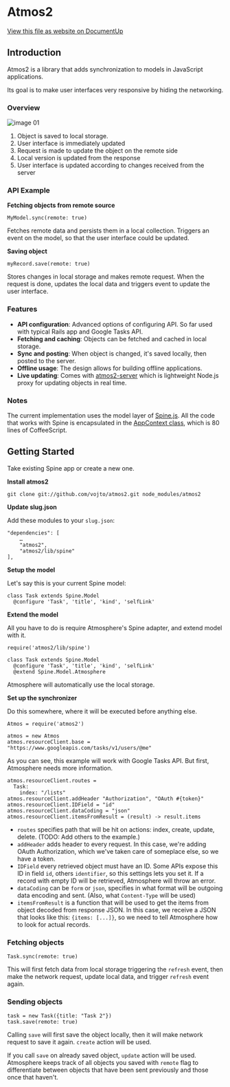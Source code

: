 # Atmos2

[View this file as website on DocumentUp](http://documentup.com/vojto/atmos2/)

## Introduction

Atmos2 is a library that adds synchronization to models in JavaScript applications. 

Its goal is to make user interfaces very responsive by hiding the networking. 

### Overview

![image 01](http://hron.fei.tuke.sk/~rinik/data/atmos-02.png)

1. Object is saved to local storage. 
2. User interface is immediately updated
3. Request is made to update the object on the remote side
4. Local version is updated from the response
5. User interface is updated according to changes received from the server

### API Example

**Fetching objects from remote source**

    MyModel.sync(remote: true)

Fetches remote data and persists them in a local collection. Triggers an event on the model, so that the user interface could be updated.

**Saving object**

    myRecord.save(remote: true)
    
Stores changes in local storage and makes remote request. When the request is done, updates the local data and triggers event to update the user interface.

### Features

- **API configuration**: Advanced options of configuring API. So far used with typical Rails app and Google Tasks API.
- **Fetching and caching**: Objects can be fetched and cached in local storage.
- **Sync and posting**: When object is changed, it's saved locally, then posted to the server.
- **Offline usage**: The design allows for building offline applications.
- **Live updating**: Comes with [atmos2-server](https://github.com/vojto/atmos2-server) which is lightweight Node.js proxy for updating objects in real time. 

### Notes

The current implementation uses the model layer of [Spine.js](http://spinejs.com/). All the code that works with Spine is encapsulated in the [AppContext class](https://github.com/vojto/atmos2/blob/master/src/app_context.coffee), which is 80 lines of CoffeeScript.

## Getting Started

Take existing Spine app or create a new one.

**Install atmos2**

`git clone git://github.com/vojto/atmos2.git node_modules/atmos2`

**Update slug.json**

Add these modules to your `slug.json`:

    "dependencies": [
		…
    	"atmos2",
    	"atmos2/lib/spine"
  	],

**Setup the model**

Let's say this is your current Spine model:

    class Task extends Spine.Model
      @configure 'Task', 'title', 'kind', 'selfLink'

**Extend the model**

All you have to do is require Atmosphere's Spine adapter, and extend model with it.

    require('atmos2/lib/spine')
    
    class Task extends Spine.Model
      @configure 'Task', 'title', 'kind', 'selfLink'
      @extend Spine.Model.Atmosphere

Atmosphere will automatically use the local storage.

**Set up the synchronizer**

Do this somewhere, where it will be executed before anything else.

    Atmos = require('atmos2')
    
    atmos = new Atmos
    atmos.resourceClient.base = "https://www.googleapis.com/tasks/v1/users/@me"

As you can see, this example will work with Google Tasks API. But first, Atmosphere needs more information.

    atmos.resourceClient.routes =
      Task:
        index: "/lists"
    atmos.resourceClient.addHeader "Authorization", "OAuth #{token}"
    atmos.resourceClient.IDField = "id"
    atmos.resourceClient.dataCoding = "json"
    atmos.resourceClient.itemsFromResult = (result) -> result.items
    
* `routes` specifies path that will be hit on actions: index, create, update, delete. (TODO: Add others to the example.)
* `addHeader` adds header to every request. In this case, we're adding OAuth Authorization, which we've taken care of someplace else, so we have a token.
* `IDField` every retrieved object must have an ID. Some APIs expose this ID in field `id`, others `identifier`, so this settings lets you set it. If a record with empty ID will be retrieved, Atmosphere will throw an error.
* `dataCoding` can be `form` or `json`, specifies in what format will be outgoing data encoding and sent. (Also, what `Content-Type` will be used)
* `itemsFromResult` is a function that will be used to get the items from object decoded from response JSON. In this case, we receive a JSON that looks like this: `{items: [...]}`, so we need to tell Atmosphere how to look for actual records.


### Fetching objects

    Task.sync(remote: true)

This will first fetch data from local storage triggering the `refresh` event, then make the network request, update local data, and trigger `refresh` event again.

### Sending objects

    task = new Task({title: "Task 2"})
    task.save(remote: true)

Calling `save` will first save the object locally, then it will make network request to save it again. `create` action will be used.

If you call `save` on already saved object, `update` action will be used. Atmosphere keeps track of all objects you saved with `remote` flag to differentiate between objects that have been sent previously and those once that haven't. 